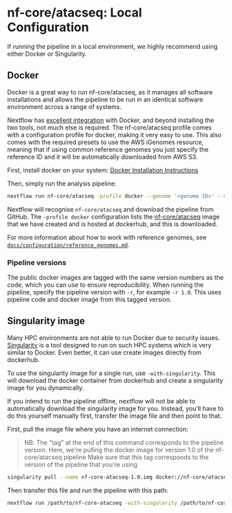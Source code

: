 # nf-core/atacseq: Local Configuration

If running the pipeline in a local environment, we highly recommend using either Docker or Singularity.

## Docker
Docker is a great way to run nf-core/atacseq, as it manages all software installations and allows the pipeline to be run in an identical software environment across a range of systems.

Nextflow has [excellent integration](https://www.nextflow.io/docs/latest/docker.html) with Docker, and beyond installing the two tools, not much else is required. The nf-core/atacseq profile comes with a configuration profile for docker, making it very easy to use. This also comes with the required presets to use the AWS iGenomes resource, meaning that if using common reference genomes you just specify the reference ID and it will be automatically downloaded from AWS S3.

First, install docker on your system: [Docker Installation Instructions](https://docs.docker.com/engine/installation/)

Then, simply run the analysis pipeline:
```bash
nextflow run nf-core/atacseq -profile docker --genome '<genome ID>' --design '<path to your design file>'
```

Nextflow will recognise `nf-core/atacseq` and download the pipeline from GitHub. The `-profile docker` configuration lists the [nf-core/atacseq](https://hub.docker.com/r/nf-core/atacseq/) image that we have created and is hosted at dockerhub, and this is downloaded.

For more information about how to work with reference genomes, see [`docs/configuration/reference_genomes.md`](docs/configuration/reference_genomes.md).

### Pipeline versions
The public docker images are tagged with the same version numbers as the code, which you can use to ensure reproducibility. When running the pipeline, specify the pipeline version with `-r`, for example `-r 1.0`. This uses pipeline code and docker image from this tagged version.


## Singularity image
Many HPC environments are not able to run Docker due to security issues. [Singularity](http://singularity.lbl.gov/) is a tool designed to run on such HPC systems which is very similar to Docker. Even better, it can use create images directly from dockerhub.

To use the singularity image for a single run, use `-with-singularity`. This will download the docker container from dockerhub and create a singularity image for you dynamically.

If you intend to run the pipeline offline, nextflow will not be able to automatically download the singularity image for you. Instead, you'll have to do this yourself manually first, transfer the image file and then point to that.

First, pull the image file where you have an internet connection:

> NB: The "tag" at the end of this command corresponds to the pipeline version.
> Here, we're pulling the docker image for version 1.0 of the nf-core/atacseq pipeline
> Make sure that this tag corresponds to the version of the pipeline that you're using

```bash
singularity pull --name nf-core-atacseq-1.0.img docker://nf-core/atacseq:1.0
```

Then transfer this file and run the pipeline with this path:

```bash
nextflow run /path/to/nf-core-atacseq -with-singularity /path/to/nf-core-atacseq-1.0.img
```

